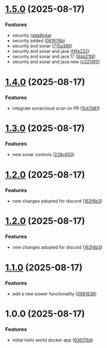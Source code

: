 # [1.5.0](https://github.com/adolfcg/nebo/compare/v1.4.0...v1.5.0) (2025-08-17)


### Features

* security ([dda9e4a](https://github.com/adolfcg/nebo/commit/dda9e4aba876415ff751b4b2cd8890349352510b))
* security added ([061676b](https://github.com/adolfcg/nebo/commit/061676baf61280c0cd74965c69b33447dc08e1ec))
* security and sonar ([715a386](https://github.com/adolfcg/nebo/commit/715a38687f657dc1c3d64a53eeb78b54f2ff8388))
* security and sonar and java ([f4fe222](https://github.com/adolfcg/nebo/commit/f4fe22275659c1e53d93f9917be9a581422fec9b))
* security and sonar and java 17 ([94d21f4](https://github.com/adolfcg/nebo/commit/94d21f41b7f8e4de99a6f2d305b7835688177fc3))
* security and sonar and java new ([c0214f0](https://github.com/adolfcg/nebo/commit/c0214f05b631a445e7f91904aa244ab9c326c24e))

# [1.4.0](https://github.com/adolfcg/nebo/compare/v1.3.0...v1.4.0) (2025-08-17)


### Features

* integrate sonarcloud scan on PR ([1b47d81](https://github.com/adolfcg/nebo/commit/1b47d815ca301f61b44cb2b47de9fb48416cd652))

# [1.3.0](https://github.com/adolfcg/nebo/compare/v1.2.0...v1.3.0) (2025-08-17)


### Features

* new sonar controls ([228c650](https://github.com/adolfcg/nebo/commit/228c650c342f41ae6849230c41f706e5e4f720e2))

# [1.2.0](https://github.com/adolfcg/nebo/compare/v1.1.0...v1.2.0) (2025-08-17)


### Features

* new changes adopted for discord ([162f4b3](https://github.com/adolfcg/nebo/commit/162f4b35736f11248455e6097cd18dccf452e47f))

# [1.2.0](https://github.com/adolfcg/nebo/compare/v1.1.0...v1.2.0) (2025-08-17)


### Features

* new changes adopted for discord ([162f4b3](https://github.com/adolfcg/nebo/commit/162f4b35736f11248455e6097cd18dccf452e47f))

# [1.1.0](https://github.com/adolfcg/nebo/compare/v1.0.0...v1.1.0) (2025-08-17)


### Features

*  add a new power functionality ([0981838](https://github.com/adolfcg/nebo/commit/0981838faad4f156021f4203ac3d4f90c4a2b0d3))

# 1.0.0 (2025-08-17)


### Features

* initial hello world docker app ([836176d](https://github.com/adolfcg/nebo/commit/836176d99123dc267111a74d47ede480a3767f1b))
